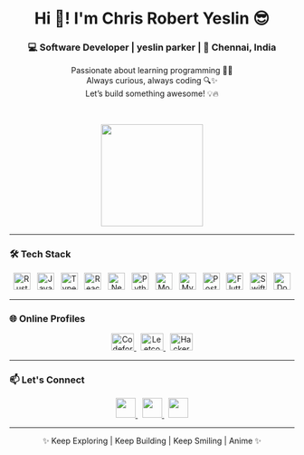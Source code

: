 <h1 align="center">Hi 👋! I'm Chris Robert Yeslin 😎</h1>

<h3 align="center">💻 Software Developer | yeslin parker | 📍 Chennai, India</h3>

<p align="center">  
  Passionate about learning programming 👨‍💻<br>
  Always curious, always coding 🔍✨<br>
  Let’s build something awesome! 💡🔥  
</p>

<br/>

<p align="center">
  <img src="https://media.giphy.com/media/v1.Y2lkPWVjZjA1ZTQ3bGZkeml6a3A5ZTJheXgzZnZtNDhsa2p1OGhzMWkydml6OWxiYjloOCZlcD12MV9naWZzX3JlbGF0ZWQmY3Q9Zw/q8ld8Sk7WWyY0/giphy.gif" height="180" />
</p>

---

### 🛠️ Tech Stack

<p align="center">
  <img src="https://cdn.jsdelivr.net/gh/devicons/devicon/icons/rust/rust-original.svg" height="30" alt="Rust" />
  &nbsp;
  <img src="https://cdn.jsdelivr.net/gh/devicons/devicon/icons/javascript/javascript-original.svg" height="30" alt="JavaScript" />
  &nbsp;
  <img src="https://cdn.jsdelivr.net/gh/devicons/devicon/icons/typescript/typescript-original.svg" height="30" alt="TypeScript" />
  &nbsp;
  <img src="https://cdn.jsdelivr.net/gh/devicons/devicon/icons/react/react-original.svg" height="30" alt="React" />
  &nbsp;
  <img src="https://cdn.jsdelivr.net/gh/devicons/devicon/icons/nextjs/nextjs-original.svg" height="30" alt="Next.js" />
  &nbsp;
  <img src="https://cdn.jsdelivr.net/gh/devicons/devicon/icons/python/python-original.svg" height="30" alt="Python" />
  &nbsp;
  <img src="https://cdn.jsdelivr.net/gh/devicons/devicon/icons/mongodb/mongodb-original.svg" height="30" alt="MongoDB" />
  &nbsp;
  <img src="https://cdn.jsdelivr.net/gh/devicons/devicon/icons/mysql/mysql-original.svg" height="30" alt="MySQL" />
  &nbsp;
  <img src="https://cdn.jsdelivr.net/gh/devicons/devicon/icons/postgresql/postgresql-original.svg" height="30" alt="PostgreSQL" />
  &nbsp;
  <img src="https://cdn.jsdelivr.net/gh/devicons/devicon/icons/flutter/flutter-original.svg" height="30" alt="Flutter" />
  &nbsp;
  <img src="https://cdn.jsdelivr.net/gh/devicons/devicon/icons/swift/swift-original.svg" height="30" alt="Swift" />
  &nbsp;
  <img src="https://cdn.jsdelivr.net/gh/devicons/devicon/icons/docker/docker-original.svg" height="30" alt="Docker" />
</p>

---

### 🌐 Online Profiles

<p align="center">
  <a href="https://codeforces.com/profile/chris_robert" target="_blank">
    <img src="https://raw.githubusercontent.com/rahuldkjain/github-profile-readme-generator/master/src/images/icons/Social/codeforces.svg" height="30" width="40" alt="Codeforces" />
  </a>
  &nbsp;
  <a href="https://www.leetcode.com/chris_robert_yeslin" target="_blank">
    <img src="https://raw.githubusercontent.com/rahuldkjain/github-profile-readme-generator/master/src/images/icons/Social/leet-code.svg" height="30" width="40" alt="Leetcode" />
  </a>
  &nbsp;
  <a href="https://www.hackerearth.com/@robertchemsit201" target="_blank">
    <img src="https://raw.githubusercontent.com/rahuldkjain/github-profile-readme-generator/master/src/images/icons/Social/hackerearth.svg" height="30" width="40" alt="HackerEarth" />
  </a>
</p>

---

### 📫 Let's Connect

<p align="center">
  <a href="mailto:robertchemist2006@gmail.com" target="_blank">
    <img src="https://img.shields.io/static/v1?message=Gmail&logo=gmail&label=&color=D14836&logoColor=white&labelColor=&style=for-the-badge" height="35" />
  </a>
  &nbsp;
  <a href="https://www.linkedin.com/in/chris-robert-yeslin-3993a5291/" target="_blank">
    <img src="https://img.shields.io/static/v1?message=LinkedIn&logo=linkedin&label=&color=0077B5&logoColor=white&labelColor=&style=for-the-badge" height="35" />
  </a>
  &nbsp;
  <a href="https://www.instagram.com/yeslin_parker/" target="_blank">
    <img src="https://img.shields.io/static/v1?message=Instagram&logo=instagram&label=&color=E4405F&logoColor=white&labelColor=&style=for-the-badge" height="35" />
  </a>
</p>

---

<p align="center">✨ Keep Exploring | Keep Building | Keep Smiling | Anime ✨</p>
